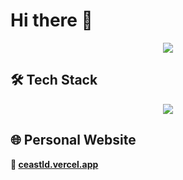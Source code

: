 # Hi there 👀

<div align="center">
  <img src="https://github-readme-stats.vercel.app/api/top-langs/?username=ceastld&layout=compact&icon_color=eed0d2&text_color=24292e&bg_color=ffffff&title_color=eed0d2&hide_title=true" />
</div>


## 🛠️ Tech Stack

<div align="center">
  <img src="https://skillicons.dev/icons?i=python,pytorch,opencv,git,docker,vscode&theme=dark" />
</div>

## 🌐 Personal Website

**🔗 [ceastld.vercel.app](https://ceastld.vercel.app)**

